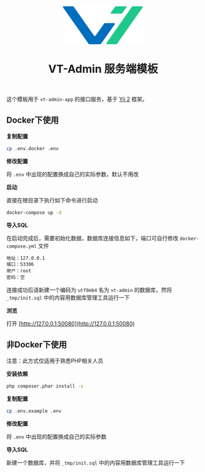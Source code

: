 <p align="center">
    <a href="https://github.com/yiisoft" target="_blank">
        <img src="_tmp/vt-logo-noborder.svg" height="100px">
    </a>
    <h1 align="center">VT-Admin 服务端模板</h1>
    <br>
</p>

这个模板用于 `vt-admin-app` 的接口服务，基于 [Yii 2](http://www.yiiframework.com/) 框架。

## Docker下使用

**复制配置**

```bash
cp .env.docker .env
```


**修改配置**

将 `.env` 中出现的配置换成自己的实际参数，默认不用改


**启动**

直接在根目录下执行如下命令进行启动

```bash
docker-compose up -d
```


**导入SQL**

在启动完成后，需要初始化数据，数据库连接信息如下，端口可自行修改 `docker-compose.yml` 文件

```txt
地址：127.0.0.1
端口：53306
用户：root
密码：空
```

连接成功后请新建一个编码为 `utf8mb4` 名为 `vt-admin` 的数据库，然将 `_tmp/init.sql` 中的内容用数据库管理工具运行一下


**浏览**

打开 [http://127.0.0.1:50080](http://127.0.0.1:50080) 


## 非Docker下使用

注意：此方式仅适用于熟悉PHP相关人员


**安装依赖**


```bash
php composer.phar install -v
```


**复制配置**

```bash
cp .env.example .env
```


**修改配置**

将 `.env` 中出现的配置换成自己的实际参数


**导入SQL**

新建一个数据库，并将 `_tmp/init.sql` 中的内容用数据库管理工具运行一下
